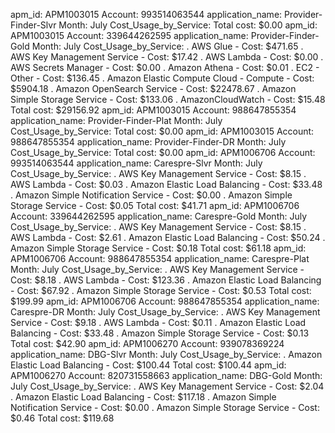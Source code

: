apm_id: APM1003015
Account: 993514063544
application_name: Provider-Finder-Slvr
Month: July 
Cost_Usage_by_Service: 
Total cost: $0.00
apm_id: APM1003015
Account: 339644262595
application_name: Provider-Finder-Gold
Month: July 
Cost_Usage_by_Service: 
. AWS Glue - Cost: $471.65
. AWS Key Management Service - Cost: $17.42
. AWS Lambda - Cost: $0.00
. AWS Secrets Manager - Cost: $0.00
. Amazon Athena - Cost: $0.01
. EC2 - Other - Cost: $136.45
. Amazon Elastic Compute Cloud - Compute - Cost: $5904.18
. Amazon OpenSearch Service - Cost: $22478.67
. Amazon Simple Storage Service - Cost: $133.06
. AmazonCloudWatch - Cost: $15.48
Total cost: $29156.92
apm_id: APM1003015
Account: 988647855354
application_name: Provider-Finder-Plat
Month: July 
Cost_Usage_by_Service: 
Total cost: $0.00
apm_id: APM1003015
Account: 988647855354
application_name: Provider-Finder-DR
Month: July 
Cost_Usage_by_Service: 
Total cost: $0.00
apm_id: APM1006706
Account: 993514063544
application_name: Carespre-Slvr
Month: July 
Cost_Usage_by_Service: 
. AWS Key Management Service - Cost: $8.15
. AWS Lambda - Cost: $0.03
. Amazon Elastic Load Balancing - Cost: $33.48
. Amazon Simple Notification Service - Cost: $0.00
. Amazon Simple Storage Service - Cost: $0.05
Total cost: $41.71
apm_id: APM1006706
Account: 339644262595
application_name: Carespre-Gold
Month: July 
Cost_Usage_by_Service: 
. AWS Key Management Service - Cost: $8.15
. AWS Lambda - Cost: $2.61
. Amazon Elastic Load Balancing - Cost: $50.24
. Amazon Simple Storage Service - Cost: $0.18
Total cost: $61.18
apm_id: APM1006706
Account: 988647855354
application_name: Carespre-Plat
Month: July 
Cost_Usage_by_Service: 
. AWS Key Management Service - Cost: $8.18
. AWS Lambda - Cost: $123.36
. Amazon Elastic Load Balancing - Cost: $67.92
. Amazon Simple Storage Service - Cost: $0.53
Total cost: $199.99
apm_id: APM1006706
Account: 988647855354
application_name: Carespre-DR
Month: July 
Cost_Usage_by_Service: 
. AWS Key Management Service - Cost: $9.18
. AWS Lambda - Cost: $0.11
. Amazon Elastic Load Balancing - Cost: $33.48
. Amazon Simple Storage Service - Cost: $0.13
Total cost: $42.90
apm_id: APM1006270
Account: 939078369224
application_name: DBG-Slvr
Month: July 
Cost_Usage_by_Service: 
. Amazon Elastic Load Balancing - Cost: $100.44
Total cost: $100.44
apm_id: APM1006270
Account: 820731558663
application_name: DBG-Gold
Month: July 
Cost_Usage_by_Service: 
. AWS Key Management Service - Cost: $2.04
. Amazon Elastic Load Balancing - Cost: $117.18
. Amazon Simple Notification Service - Cost: $0.00
. Amazon Simple Storage Service - Cost: $0.46
Total cost: $119.68

